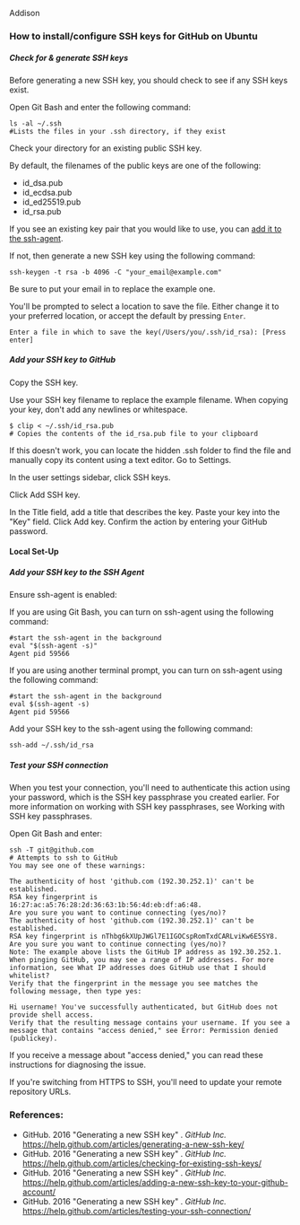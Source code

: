 Addison

### How to install/configure SSH keys for GitHub on Ubuntu
    

##### Check for & generate SSH keys
Before generating a new SSH key, you should check to see if any SSH keys exist.

Open Git Bash and enter the following command:

    ls -al ~/.ssh
    #Lists the files in your .ssh directory, if they exist
Check your directory for an existing public SSH key.

By default, the filenames of the public keys are one of the following:

* id_dsa.pub
* id_ecdsa.pub
* id_ed25519.pub
* id_rsa.pub

If you see an existing key pair that you would like to use, you can [add it to the ssh-agent](#add-key-to-agent).  <!-- Anchor to where we elaborate this. -->

If not, then generate a new SSH key using the following command:

    ssh-keygen -t rsa -b 4096 -C "your_email@example.com"

Be sure to put your email in to replace the example one.

You'll be prompted to select a location to save the file.  Either change it to your preferred location, or accept the default  by pressing `Enter`.

    Enter a file in which to save the key(/Users/you/.ssh/id_rsa): [Press enter]

##### Add your SSH key to GitHub
Copy the SSH key.

Use your SSH key filename to replace the example filename. When copying your key, don't add any newlines or whitespace.

    $ clip < ~/.ssh/id_rsa.pub
    # Copies the contents of the id_rsa.pub file to your clipboard
If this doesn't work, you can locate the hidden .ssh folder to find the file and manually copy its content using a text editor.
Go to Settings.

In the user settings sidebar, click SSH keys.

Click Add SSH key.

In the Title field, add a title that describes the key.
Paste your key into the "Key" field.
Click Add key.
Confirm the action by entering your GitHub password.

#### Local Set-Up


<a name="add-key-to-agent"></a>
##### Add your SSH key to the SSH Agent

Ensure ssh-agent is enabled:

If you are using Git Bash, you can turn on ssh-agent using the following command:

    #start the ssh-agent in the background
    eval "$(ssh-agent -s)"
    Agent pid 59566

If you are using another terminal prompt, you can turn on ssh-agent using the following command: 

    #start the ssh-agent in the background
    eval $(ssh-agent -s)
    Agent pid 59566

Add your SSH key to the ssh-agent using the following command:

    ssh-add ~/.ssh/id_rsa


##### Test your SSH connection

When you test your connection, you'll need to authenticate this action using your password, which is the SSH key passphrase you created earlier. For more information on working with SSH key passphrases, see Working with SSH key passphrases.

Open Git Bash and enter:

```
ssh -T git@github.com
# Attempts to ssh to GitHub
You may see one of these warnings:

The authenticity of host 'github.com (192.30.252.1)' can't be established.
RSA key fingerprint is 16:27:ac:a5:76:28:2d:36:63:1b:56:4d:eb:df:a6:48.
Are you sure you want to continue connecting (yes/no)?
The authenticity of host 'github.com (192.30.252.1)' can't be established.
RSA key fingerprint is nThbg6kXUpJWGl7E1IGOCspRomTxdCARLviKw6E5SY8.
Are you sure you want to continue connecting (yes/no)?
Note: The example above lists the GitHub IP address as 192.30.252.1. When pinging GitHub, you may see a range of IP addresses. For more information, see What IP addresses does GitHub use that I should whitelist?
Verify that the fingerprint in the message you see matches the following message, then type yes:

Hi username! You've successfully authenticated, but GitHub does not
provide shell access.
Verify that the resulting message contains your username. If you see a message that contains "access denied," see Error: Permission denied (publickey).
```

If you receive a message about "access denied," you can read these instructions for diagnosing the issue.

If you're switching from HTTPS to SSH, you'll need to update your remote repository URLs.

### References:

* GitHub. 2016 "Generating a new SSH key" . *GitHub Inc.* https://help.github.com/articles/generating-a-new-ssh-key/
* GitHub. 2016 "Generating a new SSH key" . *GitHub Inc.* https://help.github.com/articles/checking-for-existing-ssh-keys/
* GitHub. 2016 "Generating a new SSH key" . *GitHub Inc.* https://help.github.com/articles/adding-a-new-ssh-key-to-your-github-account/
* GitHub. 2016 "Generating a new SSH key" . *GitHub Inc.* https://help.github.com/articles/testing-your-ssh-connection/
